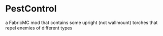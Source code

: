 # PestControl
a FabricMC mod that contains some upright (not wallmount) torches that repel enemies of different types
